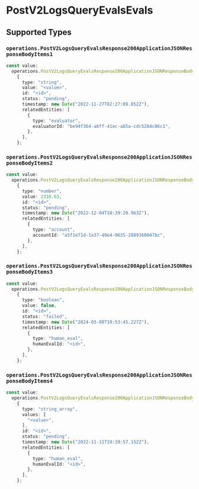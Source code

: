 # PostV2LogsQueryEvalsEvals


## Supported Types

### `operations.PostV2LogsQueryEvalsResponse200ApplicationJSONResponseBodyItems1`

```typescript
const value:
  operations.PostV2LogsQueryEvalsResponse200ApplicationJSONResponseBodyItems1 =
    {
      type: "string",
      value: "<value>",
      id: "<id>",
      status: "pending",
      timestamp: new Date("2022-11-27T02:27:09.852Z"),
      relatedEntities: [
        {
          type: "evaluator",
          evaluatorId: "be94f364-a6ff-41ec-ab5a-cdc5284c06c1",
        },
      ],
    };
```

### `operations.PostV2LogsQueryEvalsResponse200ApplicationJSONResponseBodyItems2`

```typescript
const value:
  operations.PostV2LogsQueryEvalsResponse200ApplicationJSONResponseBodyItems2 =
    {
      type: "number",
      value: 2310.63,
      id: "<id>",
      status: "pending",
      timestamp: new Date("2022-12-04T10:39:20.963Z"),
      relatedEntities: [
        {
          type: "account",
          accountId: "a5f1e71d-1a37-49e4-9635-2889360047bc",
        },
      ],
    };
```

### `operations.PostV2LogsQueryEvalsResponse200ApplicationJSONResponseBodyItems3`

```typescript
const value:
  operations.PostV2LogsQueryEvalsResponse200ApplicationJSONResponseBodyItems3 =
    {
      type: "boolean",
      value: false,
      id: "<id>",
      status: "failed",
      timestamp: new Date("2024-03-08T10:53:45.227Z"),
      relatedEntities: [
        {
          type: "human_eval",
          humanEvalId: "<id>",
        },
      ],
    };
```

### `operations.PostV2LogsQueryEvalsResponse200ApplicationJSONResponseBodyItems4`

```typescript
const value:
  operations.PostV2LogsQueryEvalsResponse200ApplicationJSONResponseBodyItems4 =
    {
      type: "string_array",
      values: [
        "<value>",
      ],
      id: "<id>",
      status: "pending",
      timestamp: new Date("2022-11-11T19:39:57.152Z"),
      relatedEntities: [
        {
          type: "human_eval",
          humanEvalId: "<id>",
        },
      ],
    };
```

